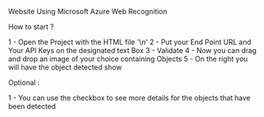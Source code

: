 Website Using Microsoft Azure Web Recognition

How to start ?

1 - Open the Project with the HTML file '\n'
2 - Put your End Point URL and Your API Keys on the designated text Box
3 - Validate
4 - Now you can drag and drop an image of your choice containing Objects
5 - On the right you will have the object detected show

Optional : 

1 - You can use the checkbox to see more details for the objects that have been detected
